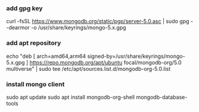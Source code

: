 ### add gpg key
curl -fsSL https://www.mongodb.org/static/pgp/server-5.0.asc | sudo gpg --dearmor -o /usr/share/keyrings/mongo-5.x.gpg

### add apt repository
echo "deb [ arch=amd64,arm64 signed-by=/usr/share/keyrings/mongo-5.x.gpg ] https://repo.mongodb.org/apt/ubuntu focal/mongodb-org/5.0 multiverse" | sudo tee /etc/apt/sources.list.d/mongodb-org-5.0.list

### install mongo client
sudo apt update
sudo apt install mongodb-org-shell mongodb-database-tools
